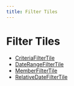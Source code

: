 ```yaml
---
title: Filter Tiles
---
```


# Filter Tiles

- [CriteriaFilterTile](function.CriteriaFilterTile.md)
- [DateRangeFilterTile](function.DateRangeFilterTile.md)
- [MemberFilterTile](function.MemberFilterTile.md)
- [RelativeDateFilterTile](function.RelativeDateFilterTile.md)
